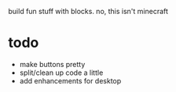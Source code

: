 build fun stuff with blocks. no, this isn't minecraft

# todo
* make buttons pretty
* split/clean up code a little
* add enhancements for desktop


